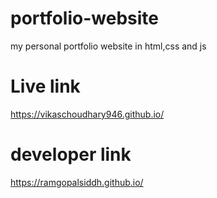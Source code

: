 # portfolio-website
my personal portfolio website in html,css and js
# Live link
https://vikaschoudhary946.github.io/

# developer link
https://ramgopalsiddh.github.io/
